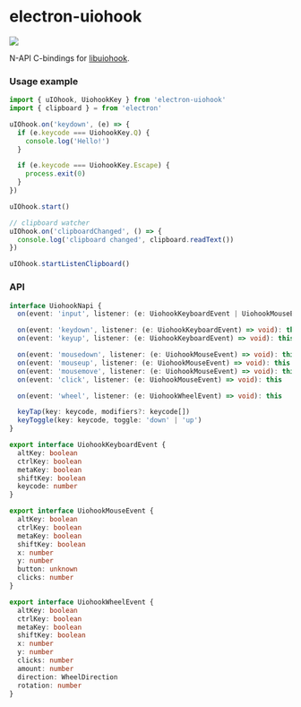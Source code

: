 # electron-uiohook

[![](https://img.shields.io/npm/v/electron-uiohook/latest?color=CC3534&label=electron-uiohook&logo=npm&labelColor=212121)](https://www.npmjs.com/package/electron-uiohook)

N-API C-bindings for [libuiohook](https://github.com/kwhat/libuiohook).


### Usage example

```typescript
import { uIOhook, UiohookKey } from 'electron-uiohook'
import { clipboard } = from 'electron'

uIOhook.on('keydown', (e) => {
  if (e.keycode === UiohookKey.Q) {
    console.log('Hello!')
  }

  if (e.keycode === UiohookKey.Escape) {
    process.exit(0)
  }
})

uIOhook.start()

// clipboard watcher
uIOhook.on('clipboardChanged', () => {
  console.log('clipboard changed', clipboard.readText())
})

uIOhook.startListenClipboard()

```

### API

```typescript
interface UiohookNapi {
  on(event: 'input', listener: (e: UiohookKeyboardEvent | UiohookMouseEvent | UiohookWheelEvent) => void): this

  on(event: 'keydown', listener: (e: UiohookKeyboardEvent) => void): this
  on(event: 'keyup', listener: (e: UiohookKeyboardEvent) => void): this

  on(event: 'mousedown', listener: (e: UiohookMouseEvent) => void): this
  on(event: 'mouseup', listener: (e: UiohookMouseEvent) => void): this
  on(event: 'mousemove', listener: (e: UiohookMouseEvent) => void): this
  on(event: 'click', listener: (e: UiohookMouseEvent) => void): this

  on(event: 'wheel', listener: (e: UiohookWheelEvent) => void): this

  keyTap(key: keycode, modifiers?: keycode[])
  keyToggle(key: keycode, toggle: 'down' | 'up')
}

export interface UiohookKeyboardEvent {
  altKey: boolean
  ctrlKey: boolean
  metaKey: boolean
  shiftKey: boolean
  keycode: number
}

export interface UiohookMouseEvent {
  altKey: boolean
  ctrlKey: boolean
  metaKey: boolean
  shiftKey: boolean
  x: number
  y: number
  button: unknown
  clicks: number
}

export interface UiohookWheelEvent {
  altKey: boolean
  ctrlKey: boolean
  metaKey: boolean
  shiftKey: boolean
  x: number
  y: number
  clicks: number
  amount: number
  direction: WheelDirection
  rotation: number
}
```
